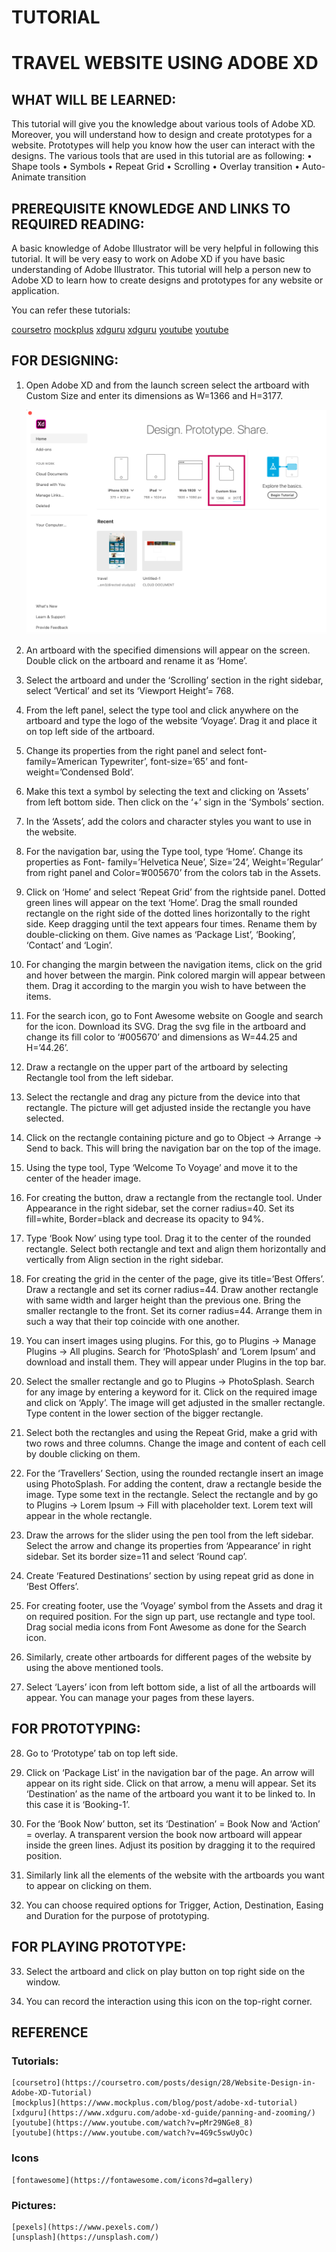 # TUTORIAL
# TRAVEL WEBSITE USING ADOBE XD

## WHAT WILL BE LEARNED:

  This tutorial will give you the knowledge about various tools of Adobe XD. Moreover, you will understand how to design and create prototypes for a website. Prototypes will help you know how the user can interact with the designs. The various tools that are used in this tutorial are as following:
  • Shape tools
  • Symbols
  • Repeat Grid
  • Scrolling
  • Overlay transition
  • Auto-Animate transition
## PREREQUISITE KNOWLEDGE AND LINKS TO REQUIRED READING:

   A basic knowledge of Adobe Illustrator will be very helpful in following this tutorial. It will be very easy to work on      Adobe XD if you have basic understanding of Adobe Illustrator.
   This tutorial will help a person new to Adobe XD to learn how to create designs and prototypes for any website or application.
   
   You can refer these tutorials:
   
   [coursetro](https://coursetro.com/posts/design/28/Website-Design-in-Adobe-XD-Tutorial)
   [mockplus](https://www.mockplus.com/blog/post/adobe-xd-tutorial)
   [xdguru](https://www.xdguru.com/adobe-xd-guide/panning-and-zooming/)
   [xdguru](https://www.xdguru.com/adobe-xd-guide/panning-and-zooming/)
   [youtube](https://www.youtube.com/watch?v=pMr29NGe8_8)
   [youtube](https://www.youtube.com/watch?v=4G9c5swUyOc)
 
## FOR DESIGNING:
   
   1. Open Adobe XD and from the launch screen select the artboard with Custom Size and enter its dimensions as W=1366 and H=3177.
   
     
      ![hello](https://github.com/harmandhillon21/harmandhillon21.github.io/blob/master/image/1.png)
      
   
   2. An artboard with the specified dimensions will appear on the screen. Double click on the artboard and rename it as ‘Home’.
   
   
   
   3. Select the artboard and under the ‘Scrolling’ section in the right sidebar, select ‘Vertical’ and set its ‘Viewport Height’= 768.
   
   
   4. From the left panel, select the type tool and click anywhere on the artboard and type the logo of the website ‘Voyage’. Drag it and place it on top left side of the artboard.
   
   
   
   5. Change its properties from the right panel and select font-family=’American Typewriter’, font-size=’65’ and font-weight=’Condensed Bold’.
   
   
   6. Make this text a symbol by selecting the text and clicking on ‘Assets’ from left bottom side. Then click on the ‘+’ sign in the ‘Symbols’ section.
   
   
   
   
   7. In the ‘Assets’, add the colors and character styles you want to use in the website.
   
   
   
   8. For the navigation bar, using the Type tool, type ‘Home’. Change its properties as Font- family=’Helvetica Neue’, Size=’24’, Weight=’Regular’ from right panel and Color=’#005670’ from the colors tab in the Assets.
   
   
   
   9. Click on ‘Home’ and select ‘Repeat Grid’ from the rightside panel. Dotted green lines will appear on the text ‘Home’. Drag the small rounded rectangle on the right side of the dotted lines horizontally to the right side. Keep dragging until the text appears four times. Rename them by double-clicking on them. Give names as ‘Package List’, ‘Booking’, ‘Contact’ and ‘Login’.


   10. For changing the margin between the navigation items, click on the grid and hover between the margin. Pink colored margin will appear between them. Drag it according to the margin you wish to have between the items.
   
   
   
   11. For the search icon, go to Font Awesome website on Google and search for the icon. Download its SVG. Drag the svg file in the artboard and change its fill color to ‘#005670’ and dimensions as W=44.25 and H=’44.26’.
   
   
   
   12. Draw a rectangle on the upper part of the artboard by selecting Rectangle tool from the left sidebar.
   
   
   13. Select the rectangle and drag any picture from the device into that rectangle. The picture will get adjusted inside the rectangle you have selected.
   
   
   14. Click on the rectangle containing picture and go to Object -> Arrange -> Send to back. This will bring the navigation bar on the top of the image.
   
   
   15. Using the type tool, Type ‘Welcome To Voyage’ and move it to the center of the header image.
   
   
   16. For creating the button, draw a rectangle from the rectangle tool. Under Appearance in the right sidebar, set the corner radius=40. Set its fill=white, Border=black and decrease its opacity to 94%.
   
   
   
   17. Type ‘Book Now’ using type tool. Drag it to the center of the rounded rectangle. Select both rectangle and text and align them horizontally and vertically from Align section in the right sidebar.
   
   
   
   18. For creating the grid in the center of the page, give its title=’Best Offers’. Draw a rectangle and set its corner radius=44. Draw another rectangle with same width and larger height than the previous one. Bring the smaller rectangle to the front. Set its corner radius=44. Arrange them in such a way that their top coincide with one another.
   
   
   
   19. You can insert images using plugins. For this, go to Plugins -> Manage Plugins -> All plugins. Search for ‘PhotoSplash’ and ‘Lorem Ipsum’ and download and install them. They will appear under Plugins in the top bar.
   
   
   
   20. Select the smaller rectangle and go to Plugins -> PhotoSplash. Search for any image by entering a keyword for it. Click on the required image and click on ‘Apply’. The image will get adjusted in the smaller rectangle. Type content in the lower section of the bigger rectangle.
   
   
   
   21. Select both the rectangles and using the Repeat Grid, make a grid with two rows and three columns. Change the image and content of each cell by double clicking on them.
   
   
   
   
   22. For the ‘Travellers’ Section, using the rounded rectangle insert an image using PhotoSplash. For adding the content, draw a rectangle beside the image. Type some text in the rectangle. Select the rectangle and by go to Plugins -> Lorem Ipsum -> Fill with placeholder text. Lorem text will appear in the whole rectangle.
   
   
   
   
   23. Draw the arrows for the slider using the pen tool from the left sidebar. Select the arrow and change its properties from ‘Appearance’ in right sidebar. Set its border size=11 and select ‘Round cap’.
   
   
   
   24. Create ‘Featured Destinations’ section by using repeat grid as done in ‘Best Offers’.



   25. For creating footer, use the ‘Voyage’ symbol from the Assets and drag it on required position. For the sign up part, use rectangle and type tool. Drag social media icons from Font Awesome as done for the Search icon.
   
   
   
   26. Similarly, create other artboards for different pages of the website by using the above mentioned tools.




   27. Select ‘Layers’ icon from left bottom side, a list of all the artboards will appear. You can manage your pages from these layers.
   
   
   
   
 ## FOR PROTOTYPING:
 
   28. Go to ‘Prototype’ tab on top left side.
   
   
   
   
   29. Click on ‘Package List’ in the navigation bar of the page. An arrow will appear on its right side. Click on that arrow, a menu will appear. Set its ‘Destination’ as the name of the artboard you want it to be linked to. In this case it is ‘Booking-1’.

   
   
   30. For the ‘Book Now’ button, set its ‘Destination’ = Book Now and ‘Action’ = overlay. A transparent version the book now artboard will appear inside the green lines. Adjust its position by dragging it to the required position.
   
   
   
   31. Similarly link all the elements of the website with the artboards you want to appear on clicking on them.
   
   
   
   32. You can choose required options for Trigger, Action, Destination, Easing and Duration for the purpose of prototyping.
   
   
   
## FOR PLAYING PROTOTYPE:

   33. Select the artboard and click on play button on top right side on the window.
 
 
   
   34. You can record the interaction using this icon on the top-right corner.
   
   
## REFERENCE

### Tutorials:
    
    [coursetro](https://coursetro.com/posts/design/28/Website-Design-in-Adobe-XD-Tutorial)
    [mockplus](https://www.mockplus.com/blog/post/adobe-xd-tutorial)
    [xdguru](https://www.xdguru.com/adobe-xd-guide/panning-and-zooming/)
    [youtube](https://www.youtube.com/watch?v=pMr29NGe8_8)
    [youtube](https://www.youtube.com/watch?v=4G9c5swUyOc)
    

### Icons
    
    [fontawesome](https://fontawesome.com/icons?d=gallery)
    
### Pictures:

    [pexels](https://www.pexels.com/)
    [unsplash](https://unsplash.com/)
    
    
  
        





    
